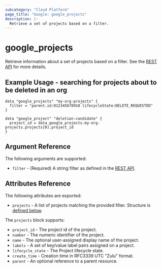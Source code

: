 ```yaml
---
subcategory: "Cloud Platform"
page_title: "Google: google_projects"
description: |-
  Retrieve a set of projects based on a filter.
---
```


# google\_projects

Retrieve information about a set of projects based on a filter. See the
[REST API](https://cloud.google.com/resource-manager/reference/rest/v1/projects/list)
for more details.

## Example Usage - searching for projects about to be deleted in an org

```hcl
data "google_projects" "my-org-projects" {
  filter = "parent.id:012345678910 lifecycleState:DELETE_REQUESTED"
}

data "google_project" "deletion-candidate" {
  project_id = data.google_projects.my-org-projects.projects[0].project_id
}
```

## Argument Reference

The following arguments are supported:

* `filter` - (Required) A string filter as defined in the [REST API](https://cloud.google.com/resource-manager/reference/rest/v1/projects/list#query-parameters).


## Attributes Reference

The following attributes are exported:

* `projects` - A list of projects matching the provided filter. Structure is [defined below](#nested_projects).

<a name="nested_projects"></a>The `projects` block supports:

* `project_id` - The project id of the project.
* `number` - The numeric identifier of the project.
* `name` - The optional user-assigned display name of the project.
* `labels` - A set of key/value label pairs assigned on a project.
* `lifecycle_state` - The Project lifecycle state.
* `create_time` - Creation time in RFC3339 UTC "Zulu" format.
* `parent` - An optional reference to a parent resource.

